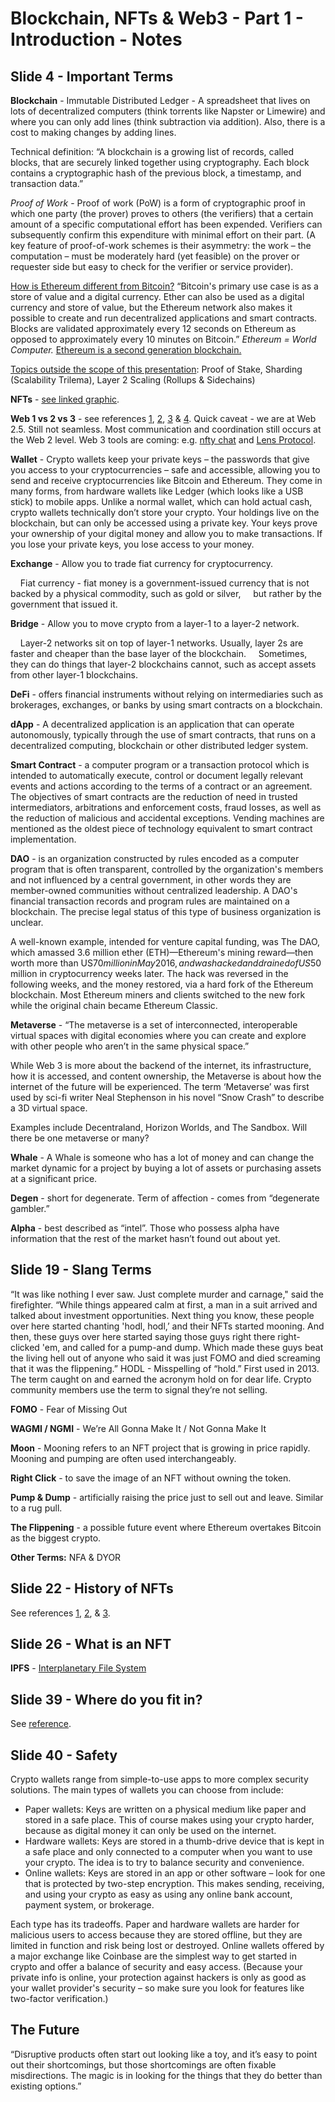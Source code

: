 # Blockchain, NFTs & Web3 - Part 1 - Introduction - Notes

## Slide 4 - Important Terms

**Blockchain** - Immutable Distributed Ledger - A spreadsheet that lives on lots of decentralized computers (think torrents like Napster or Limewire) and where you can only add lines (think subtraction via addition). Also, there is a cost to making changes by adding lines.

Technical definition: “A blockchain is a growing list of records, called blocks, that are securely linked together using cryptography. Each block contains a cryptographic hash of the previous block, a timestamp, and transaction data.” 

*Proof of Work* - Proof of work (PoW) is a form of cryptographic proof in which one party (the prover) proves to others (the verifiers) that a certain amount of a specific computational effort has been expended. Verifiers can subsequently confirm this expenditure with minimal effort on their part. (A key feature of proof-of-work schemes is their asymmetry: the work – the computation – must be moderately hard (yet feasible) on the prover or requester side but easy to check for the verifier or service provider).

[How is Ethereum different from Bitcoin?](https://ethereum.org/en/developers/docs/evm/) “Bitcoin's primary use case is as a store of value and a digital currency. Ether can also be used as a digital currency and store of value, but the Ethereum network also makes it possible to create and run decentralized applications and smart contracts. Blocks are validated approximately every 12 seconds on Ethereum as opposed to approximately every 10 minutes on Bitcoin.” *Ethereum = World Computer.* [Ethereum is a second generation blockchain.](https://blog.bitnovo.com/en/what-is-second-generation-blockchain/)

[Topics outside the scope of this presentation](https://docs.ethhub.io/ethereum-roadmap/ethereum-2.0/eth-2.0-phases/): Proof of Stake, Sharding (Scalability Trilema), Layer 2 Scaling (Rollups & Sidechains) 

**NFTs** - [see linked graphic](https://c.neevacdn.net/image/fetch/s--XXfyrGpA--/https%3A//lh3.googleusercontent.com/-JJnNBWlP6wA/XLSOQTNrHQI/AAAAAAAAApw/zkeY0XfpXgUQAYZ4BpmcqaE1Lm70oq_ngCK8BGAs/s0/DIFFERENCES%252BBETWEEN%252B%252BFUNGIBLE%252BAND%252BNON-FUNGIBLE%252BTOKENS%252B.png?savepath=DIFFERENCES+BETWEEN++FUNGIBLE+AND+NON-FUNGIBLE+TOKENS+.png).

**Web 1 vs 2 vs 3** - see references [1](https://www.quora.com/Whats-the-difference-between-Web-1-0-Web-2-0-and-Web-3-0-What-are-some-examples), [2](https://enlear.academy/web-1-0-vs-web-2-0-vs-web-3-0-e428cfe09dde), [3](https://ethereum.org/en/developers/docs/web2-vs-web3/) & [4](https://www.notboring.co/p/web3-use-cases-today). Quick caveat - we are at Web 2.5. Still not seamless. Most communication and coordination still occurs at the Web 2 level. Web 3 tools are coming: e.g. [nfty chat](https://nftychat.xyz/) and [Lens Protocol](https://lens.xyz/).

**Wallet** - Crypto wallets keep your private keys – the passwords that give you access to your cryptocurrencies – safe and accessible, allowing you to send and receive cryptocurrencies like Bitcoin and Ethereum. They come in many forms, from hardware wallets like Ledger (which looks like a USB stick) to mobile apps. Unlike a normal wallet, which can hold actual cash, crypto wallets technically don’t store your crypto. Your holdings live on the blockchain, but can only be accessed using a private key. Your keys prove your ownership of your digital money and allow you to make transactions. If you lose your private keys, you lose access to your money.

**Exchange** - Allow you to trade fiat currency for cryptocurrency.

&nbsp;&nbsp;&nbsp;&nbsp;Fiat currency - fiat money is a government-issued currency that is not backed by a physical commodity, such as gold or silver, &nbsp;&nbsp;&nbsp;&nbsp;but rather by the  government that issued it.

**Bridge** - Allow you to move crypto from a layer-1 to a layer-2 network.

&nbsp;&nbsp;&nbsp;&nbsp;Layer-2 networks sit on top of layer-1 networks. Usually, layer 2s are faster and cheaper than the base layer of the blockchain. &nbsp;&nbsp;&nbsp;&nbsp;Sometimes, they can do things that layer-2 blockchains cannot, such as accept assets from other layer-1 blockchains.

**DeFi** - offers financial instruments without relying on intermediaries such as brokerages, exchanges, or banks by using smart contracts on a blockchain. 

**dApp** - A decentralized application is an application that can operate autonomously, typically through the use of smart contracts, that runs on a decentralized computing, blockchain or other distributed ledger system.

**Smart Contract** - a computer program or a transaction protocol which is intended to automatically execute, control or document legally relevant events and actions according to the terms of a contract or an agreement. The objectives of smart contracts are the reduction of need in trusted intermediators, arbitrations and enforcement costs, fraud losses, as well as the reduction of malicious and accidental exceptions. Vending machines are mentioned as the oldest piece of technology equivalent to smart contract implementation.

**DAO** - is an organization constructed by rules encoded as a computer program that is often transparent, controlled by the organization's members and not influenced by a central government, in other words they are member-owned communities without centralized leadership. A DAO's financial transaction records and program rules are maintained on a blockchain. The precise legal status of this type of business organization is unclear.

A well-known example, intended for venture capital funding, was The DAO, which amassed 3.6 million ether (ETH)—Ethereum's mining reward—then worth more than US$70 million in May 2016, and was hacked and drained of US$50 million in cryptocurrency weeks later. The hack was reversed in the following weeks, and the money restored, via a hard fork of the Ethereum blockchain. Most Ethereum miners and clients switched to the new fork while the original chain became Ethereum Classic.

**Metaverse** - “The metaverse is a set of interconnected, interoperable virtual spaces with digital economies where you can create and explore with other people who aren’t in the same physical space.”

While Web 3 is more about the backend of the internet, its infrastructure, how it is accessed, and content ownership, the Metaverse is about how the internet of the future will be experienced.
The term ‘Metaverse’ was first used by sci-fi writer Neal Stephenson in his novel “Snow Crash” to describe a 3D virtual space. 

Examples include Decentraland, Horizon Worlds, and The Sandbox. Will there be one metaverse or many?

**Whale** - A Whale is someone who has a lot of money and can change the market dynamic for a project by buying a lot of assets or purchasing assets at a significant price. 

**Degen** - short for degenerate. Term of affection - comes from “degenerate gambler.”

**Alpha** - best described as “intel”. Those who possess alpha have information that the rest of the market hasn’t found out about yet. 

## Slide 19 - Slang Terms

“It was like nothing I ever saw. Just complete murder and carnage," said the firefighter. “While things appeared calm at first, a man in a suit arrived and talked about investment opportunities. Next thing you know, these people over here started chanting 'hodl, hodl,’ and their NFTs started mooning. And then, these guys over here started saying those guys right there right-clicked 'em, and called for a pump-and dump. Which made these guys beat the living hell out of anyone who said it was just FOMO and died screaming that it was the flippening.”
HODL - Misspelling of “hold.” First used in 2013. The term caught on and earned the acronym hold on for dear life. Crypto community members use the term to signal they’re not selling.

**FOMO** - Fear of Missing Out

**WAGMI / NGMI** - We’re All Gonna Make It / Not Gonna Make It

**Moon** - Mooning refers to an NFT project that is growing in price rapidly. Mooning and pumping are often used interchangeably.

**Right Click** - to save the image of an NFT without owning the token.

**Pump & Dump** - artificially raising the price just to sell out and leave. Similar to a rug pull.

**The Flippening** - a possible future event where Ethereum overtakes Bitcoin as the biggest crypto.

**Other Terms:** NFA & DYOR

## Slide 22 - History of NFTs

See references [1](https://ownest.io/en/news/history-of-nfts), [2](https://nfttimeline.com/), & [3](https://connect.redditinc.com/hubfs/ABCs-of-NFTs.pdf).

## Slide 26 - What is an NFT

**IPFS** - [Interplanetary File System](https://medium.com/pinata/ethereum-and-ipfs-e816e12a3c59)

## Slide 39 - Where do you fit in?

See [reference](https://www.bueno.art/blog/nft-ecosystem).

## Slide 40 - Safety

Crypto wallets range from simple-to-use apps to more complex security solutions. The main types of wallets you can choose from include:
* Paper wallets: Keys are written on a physical medium like paper and stored in a safe place. This of course makes using your crypto harder, because as digital money it can only be used on the internet.   
* Hardware wallets: Keys are stored in a thumb-drive device that is kept in a safe place and only connected to a computer when you want to use your crypto. The idea is to try to balance security and convenience.
* Online wallets: Keys are stored in an app or other software – look for one that is protected by two-step encryption. This makes sending, receiving, and using your crypto as easy as using any online bank account, payment system, or brokerage.   

Each type has its tradeoffs. Paper and hardware wallets are harder for malicious users to access because they are stored offline, but they are limited in function and risk being lost or destroyed. Online wallets offered by a major exchange like Coinbase are the simplest way to get started in crypto and offer a balance of security and easy access. (Because your private info is online, your protection against hackers is only as good as your wallet provider's security – so make sure you look for features like two-factor verification.)

## The Future

“Disruptive products often start out looking like a toy, and it’s easy to point out their shortcomings, but those shortcomings are often fixable misdirections. The magic is in looking for the things that they do better than existing options.”




